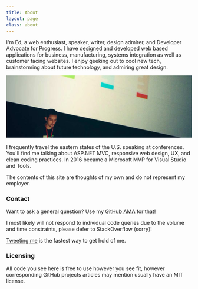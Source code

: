 ```yaml
---
title: About
layout: page
class: about
---
```


I'm Ed, a web enthusiast, speaker, writer, design admirer, and Developer Advocate for Progress. I have designed and developed web based applications for business, manufacturing, systems integration as well as customer facing websites. I enjoy geeking out to cool new tech, brainstorming about future technology, and admiring great design.

<div class="about__talk">
  <img src="img/stirtrek-headshot.jpg">
</div>

I frequently travel the eastern states of the U.S. speaking at conferences. You'll find me talking about ASP.NET MVC, responsive web design, UX, and clean coding practices. In 2016 became a Microsoft MVP for Visual Studio and Tools.

The contents of this site are thoughts of my own and do not represent my employer.

### Contact

Want to ask a general question? Use my [GitHub AMA](//github.com/edcharbeneau/ama) for that!

I most likely will not respond to individual code queries due to the volume and time constraints, please defer to StackOverflow (sorry)!

[Tweeting me](//twitter.com/edcharbeneau) is the fastest way to get hold of me.

### Licensing

All code you see here is free to use however you see fit, however corresponding GitHub projects articles may mention usually have an MIT license.
